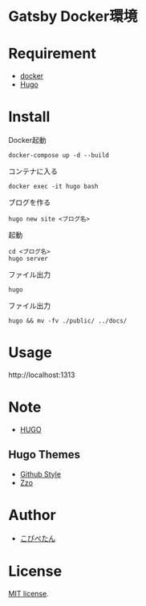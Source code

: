 # Gatsby Docker環境

# Requirement
* [docker](https://www.docker.com/)
* [Hugo](https://gohugo.io/)

# Install
Docker起動
```
docker-compose up -d --build
```

コンテナに入る
```
docker exec -it hugo bash
```

ブログを作る
```
hugo new site <ブログ名>
```

起動
```
cd <ブログ名>
hugo server
```

ファイル出力
```
hugo
```

ファイル出力
```
hugo && mv -fv ./public/ ../docs/
```

# Usage

http://localhost:1313


# Note
* [HUGO](https://gohugo.io/) 

## Hugo Themes
* [Github Style](https://themes.gohugo.io/github-style/)
* [Zzo](https://themes.gohugo.io/hugo-theme-zzo/)

# Author
* [こぴぺたん](https://twitter.com/c_a_p_engineer)

# License
[MIT license](https://en.wikipedia.org/wiki/MIT_License).
